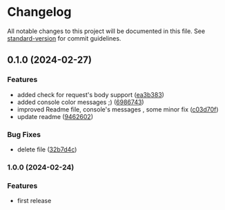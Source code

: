 # Changelog

All notable changes to this project will be documented in this file. See [standard-version](https://github.com/conventional-changelog/standard-version) for commit guidelines.

## 0.1.0 (2024-02-27)


### Features

* added check for request's body support ([ea3b383](https://github.com/pierangelo/har-mock-server/commit/ea3b383796e61bf3035f992bda3ead5ab7c19401))
* added console color messages ;) ([6986743](https://github.com/pierangelo/har-mock-server/commit/6986743feb16fc525b352128fb3df66363b84957))
* improved Readme file, console's messages , some minor fix ([c03d70f](https://github.com/pierangelo/har-mock-server/commit/c03d70f7cdbcc2ae7632c991a108c4fb4e90645d))
* update readme ([9462602](https://github.com/pierangelo/har-mock-server/commit/9462602488c256bf7bc339e4a7196e37848d22a3))


### Bug Fixes

* delete file ([32b7d4c](https://github.com/pierangelo/har-mock-server/commit/32b7d4ccb8159eeb63d5fdc91d788d8893398102))

### 1.0.0 (2024-02-24)


### Features

* first release
